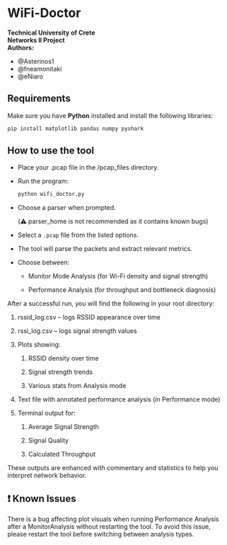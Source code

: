 #  WiFi-Doctor

**Technical University of Crete**  
**Networks II Project**  
**Authors:**  
- @Asterinos1
- @fneamonitaki 
- @eNiaro


##  Requirements

Make sure you have **Python** installed and install the following libraries:

```bash
pip install matplotlib pandas numpy pyshark
```

## How to use the tool

- Place your .pcap file in the /pcap_files directory.

- Run the program:
    ```bash
    python wifi_doctor.py
    ```
- Choose a parser when prompted.

    (⚠️ parser_home is not recommended as it contains known bugs)
    
- Select a ```.pcap``` file from the listed options.
- The tool will parse the packets and extract relevant metrics.

- Choose between:

    - Monitor Mode Analysis (for Wi-Fi density and signal strength)

    - Performance Analysis (for throughput and bottleneck diagnosis)

After a successful run, you will find the following in your root directory:

1) rssid_log.csv – logs RSSID appearance over time

2) rssi_log.csv – logs signal strength values

3) Plots showing:

    1) RSSID density over time

    2) Signal strength trends
    
    3) Various stats from Analysis mode

3) Text file with annotated performance analysis (in Performance mode)

4) Terminal output for:

    1) Average Signal Strength

    2) Signal Quality

    3) Calculated Throughput

These outputs are enhanced with commentary and statistics to help you interpret network behavior.

## ❗ Known Issues

There is a bug affecting plot visuals when running Performance Analysis after a MonitorAnalysis without restarting the tool.
To avoid this issue, please restart the tool before switching between analysis types.
